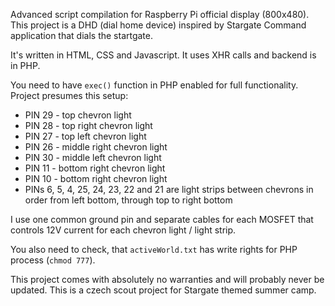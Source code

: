 Advanced script compilation for Raspberry Pi official display (800x480). This project is a DHD (dial home device) inspired by Stargate Command application that dials the startgate.

It's written in HTML, CSS and Javascript. It uses XHR calls and backend is in PHP.

You need to have `exec()` function in PHP enabled for full functionality. Project presumes this setup:
 * PIN 29 - top chevron light
 * PIN 28 - top right chevron light
 * PIN 27 - top left chevron light
 * PIN 26 - middle right chevron light
 * PIN 30 - middle left  chevron light
 * PIN 11 - bottom right chevron light
 * PIN 10 - bottom right chevron light
 * PINs 6, 5, 4, 25, 24, 23, 22 and 21 are light strips between chevrons in order from left bottom, through top to right bottom
 
 I use one common ground pin and separate cables for each MOSFET that controls 12V current for each chevron light / light strip.
 
 
 You also need to check, that `activeWorld.txt` has write rights for PHP process (`chmod 777`).
 
 
 This project comes with absolutely no warranties and will probably never be updated. This is a czech scout project for Stargate themed summer camp. 